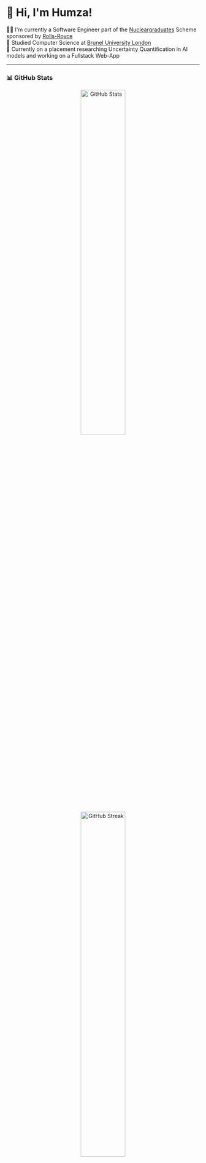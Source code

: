 # 👋 Hi, I'm Humza!

👨‍💻 I'm currently a Software Engineer part of the [Nucleargraduates](https://nucleargraduates.com/) Scheme sponsored by [Rolls-Royce](https://www.rolls-royce.com/)  
📜 Studied Computer Science at [Brunel University London](https://www.brunel.ac.uk/study/courses/computer-science-bsc)  
🔬 Currently on a placement researching Uncertainty Quantification in AI models and working on a Fullstack Web-App  

---

### 📊 GitHub Stats

<div align="center">
  <div>
    <img src="https://github-readme-stats.vercel.app/api?username=hmalik123&show_icons=true&hide=issues&theme=radical" alt="GitHub Stats" style="width: 48%;" />
  </div>
  <div style="margin-top: 10px;">
    <img src="https://github-readme-streak-stats.herokuapp.com/?user=hmalik123&theme=radical" alt="GitHub Streak" style="width: 48%;" />
  </div>
  <div style="margin-top: 10px;">
    <img src="https://github-readme-stats.vercel.app/api/top-langs?username=hmalik123&show_icons=true&layout=compact&theme=radical" alt="Top Languages" style="width: 48%;" />
  </div>
</div>


---

### 💻 Tech Stack

<p align="center">
  <img src="https://img.shields.io/badge/-HTML5-E34F26?logo=html5&logoColor=white&style=flat-square" />
  <img src="https://img.shields.io/badge/-CSS3-1572B6?logo=css3&logoColor=white&style=flat-square" />
  <img src="https://img.shields.io/badge/-JavaScript-F7DF1E?logo=javascript&logoColor=black&style=flat-square" />
  <img src="https://img.shields.io/badge/-Python-3776AB?logo=python&logoColor=white&style=flat-square" />
  <img src="https://img.shields.io/badge/-Java-007396?logo=java&logoColor=white&style=flat-square" />
  <img src="https://img.shields.io/badge/-SQL-CC2927?logo=microsoft-sql-server&logoColor=white&style=flat-square" />
  <img src="https://img.shields.io/badge/-React-61DAFB?logo=react&logoColor=black&style=flat-square" />
  <img src="https://img.shields.io/badge/-Spring-6DB33F?logo=spring&logoColor=white&style=flat-square" />
  <img src="https://img.shields.io/badge/-Docker-2496ED?logo=docker&logoColor=white&style=flat-square" />
  <img src="https://img.shields.io/badge/-Kubernetes-326CE5?logo=kubernetes&logoColor=white&style=flat-square" />
  <img src="https://img.shields.io/badge/-Flask-000000?logo=flask&logoColor=white&style=flat-square" />
</p>

---

### 📬 Connect with Me

<p align="center">
  <a href="https://www.linkedin.com/in/humza--malik/"><img src="https://img.shields.io/badge/-LinkedIn-0A66C2?logo=linkedin&logoColor=white&style=flat-square" /></a>
  <a href="https://github.com/hmalik123"><img src="https://img.shields.io/badge/-GitHub-181717?logo=github&logoColor=white&style=flat-square" /></a>
</p>
